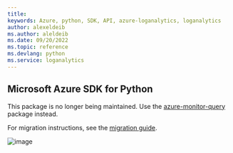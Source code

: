 ```yaml
---
title: 
keywords: Azure, python, SDK, API, azure-loganalytics, loganalytics
author: alexeldeib
ms.author: aleldeib
ms.date: 09/20/2022
ms.topic: reference
ms.devlang: python
ms.service: loganalytics
---
```

## Microsoft Azure SDK for Python

This package is no longer being maintained. Use the [azure-monitor-query](https://pypi.org/project/azure-monitor-query/) package instead.

For migration instructions, see the [migration guide](https://aka.ms/azsdk/python/migrate/la-to-monitor-query).

![image](https://azure-sdk-impressions.azurewebsites.net/api/impressions/azure-sdk-for-python%2Fazure-loganalytics%2FREADME.png)

